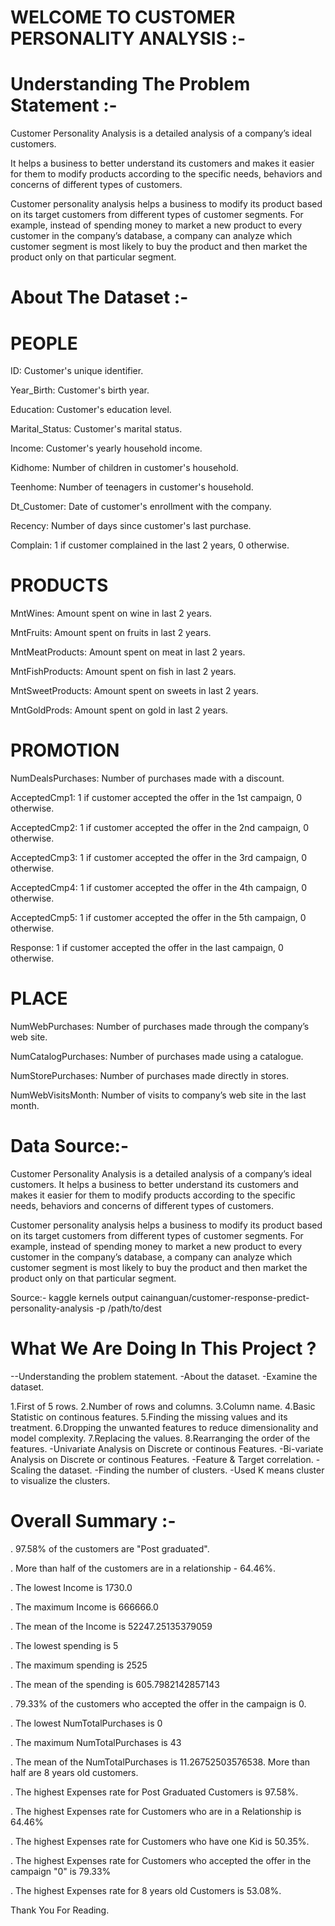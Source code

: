 # WELCOME TO CUSTOMER PERSONALITY ANALYSIS :-
# Understanding The Problem Statement :-
Customer Personality Analysis is a detailed analysis of a company’s ideal customers.

It helps a business to better understand its customers and makes it easier for them to modify products according to the specific needs, behaviors and concerns of different types of customers.

Customer personality analysis helps a business to modify its product based on its target customers from different types of customer segments. For example, instead of spending money to market a new product to every customer in the company’s database, a company can analyze which customer segment is most likely to buy the product and then market the product only on that particular segment.

# About The Dataset :-
# PEOPLE
ID: Customer's unique identifier.

Year_Birth: Customer's birth year.

Education: Customer's education level.

Marital_Status: Customer's marital status.

Income: Customer's yearly household income.

Kidhome: Number of children in customer's household.

Teenhome: Number of teenagers in customer's household.

Dt_Customer: Date of customer's enrollment with the company.

Recency: Number of days since customer's last purchase.

Complain: 1 if customer complained in the last 2 years, 0 otherwise.

# PRODUCTS
MntWines: Amount spent on wine in last 2 years.

MntFruits: Amount spent on fruits in last 2 years.

MntMeatProducts: Amount spent on meat in last 2 years.

MntFishProducts: Amount spent on fish in last 2 years.

MntSweetProducts: Amount spent on sweets in last 2 years.

MntGoldProds: Amount spent on gold in last 2 years.

# PROMOTION
NumDealsPurchases: Number of purchases made with a discount.

AcceptedCmp1: 1 if customer accepted the offer in the 1st campaign, 0 otherwise.

AcceptedCmp2: 1 if customer accepted the offer in the 2nd campaign, 0 otherwise.

AcceptedCmp3: 1 if customer accepted the offer in the 3rd campaign, 0 otherwise.

AcceptedCmp4: 1 if customer accepted the offer in the 4th campaign, 0 otherwise.

AcceptedCmp5: 1 if customer accepted the offer in the 5th campaign, 0 otherwise.

Response: 1 if customer accepted the offer in the last campaign, 0 otherwise.

# PLACE
NumWebPurchases: Number of purchases made through the company’s web site.

NumCatalogPurchases: Number of purchases made using a catalogue.

NumStorePurchases: Number of purchases made directly in stores.

NumWebVisitsMonth: Number of visits to company’s web site in the last month.

# Data Source:-
Customer Personality Analysis is a detailed analysis of a company’s ideal customers. It helps a business to better understand its customers and makes it easier for them to modify products according to the specific needs, behaviors and concerns of different types of customers.

Customer personality analysis helps a business to modify its product based on its target customers from different types of customer segments. For example, instead of spending money to market a new product to every customer in the company’s database, a company can analyze which customer segment is most likely to buy the product and then market the product only on that particular segment.

Source:- kaggle kernels output cainanguan/customer-response-predict-personality-analysis -p /path/to/dest

# What We Are Doing In This Project ?
--Understanding the problem statement.
-About the dataset.
-Examine the dataset.

1.First of 5 rows.
2.Number of rows and columns.
3.Column name.
4.Basic Statistic on continous features.
5.Finding the missing values and its treatment.
6.Dropping the unwanted features to reduce dimensionality and model complexity.
7.Replacing the values.
8.Rearranging the order of the features.
-Univariate Analysis on Discrete or continous Features.
-Bi-variate Analysis on Discrete or continous Features.
-Feature & Target correlation.
-Scaling the dataset.
-Finding the number of clusters.
-Used K means cluster to visualize the clusters.

# Overall Summary :-
. 97.58% of the customers are "Post graduated".

. More than half of the customers are in a relationship - 64.46%.

. The lowest Income is 1730.0

. The maximum Income is 666666.0

. The mean of the Income is 52247.25135379059

. The lowest spending is 5

. The maximum spending is 2525

. The mean of the spending is 605.7982142857143

. 79.33% of the customers who accepted the offer in the campaign is 0.

. The lowest NumTotalPurchases is 0

. The maximum NumTotalPurchases is 43

. The mean of the NumTotalPurchases is 11.26752503576538. More than half are 8 years old customers.

. The highest Expenses rate for Post Graduated Customers is 97.58%.

. The highest Expenses rate for Customers who are in a Relationship is 64.46%

. The highest Expenses rate for Customers who have one Kid is 50.35%.

. The highest Expenses rate for Customers who accepted the offer in the campaign "0" is 79.33%

. The highest Expenses rate for 8 years old Customers is 53.08%.

Thank You For Reading.
